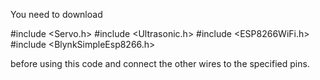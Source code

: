 You need to download 

#include <Servo.h>
#include <Ultrasonic.h> 
#include <ESP8266WiFi.h>
#include <BlynkSimpleEsp8266.h>


before using this code and connect the other wires to the specified pins.
